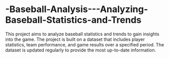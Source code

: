 # -Baseball-Analysis---Analyzing-Baseball-Statistics-and-Trends
This project aims to analyze baseball statistics and trends to gain insights into the game. The project is built on a dataset that includes player statistics, team performance, and game results over a specified period. The dataset is updated regularly to provide the most up-to-date information.
